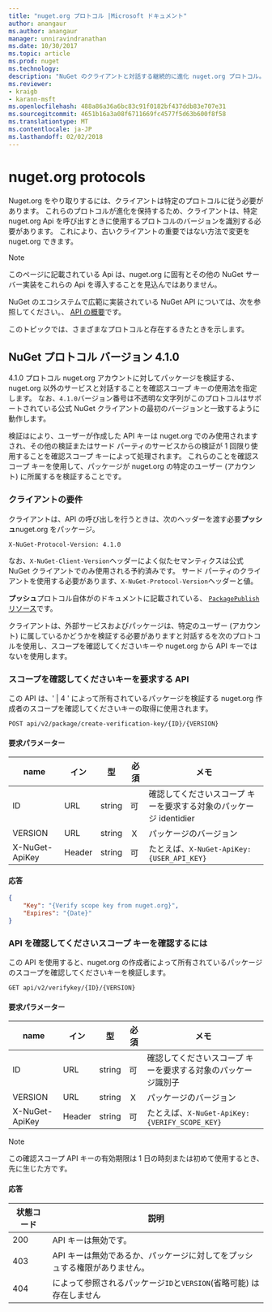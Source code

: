 ```yaml
---
title: "nuget.org プロトコル |Microsoft ドキュメント"
author: anangaur
ms.author: anangaur
manager: unniravindranathan
ms.date: 10/30/2017
ms.topic: article
ms.prod: nuget
ms.technology: 
description: "NuGet のクライアントと対話する継続的に進化 nuget.org プロトコル。"
ms.reviewer:
- kraigb
- karann-msft
ms.openlocfilehash: 488a86a36a6bc83c91f0182bf437ddb83e707e31
ms.sourcegitcommit: 4651b16a3a08f6711669fc4577f5d63b600f8f58
ms.translationtype: MT
ms.contentlocale: ja-JP
ms.lasthandoff: 02/02/2018
---
```

# <a name="nugetorg-protocols"></a>nuget.org protocols

Nuget.org をやり取りするには、クライアントは特定のプロトコルに従う必要があります。 これらのプロトコルが進化を保持するため、クライアントは、特定 nuget.org Api を呼び出すときに使用するプロトコルのバージョンを識別する必要があります。 これにより、古いクライアントの重要ではない方法で変更を nuget.org できます。

> [!Note]
> このページに記載されている Api は、nuget.org に固有とその他の NuGet サーバー実装をこれらの Api を導入することを見込んではありません。 

NuGet のエコシステムで広範に実装されている NuGet API については、次を参照してください。、 [API の概要](overview.md)です。

このトピックでは、さまざまなプロトコルと存在するきたときを示します。

## <a name="nuget-protocol-version-410"></a>NuGet プロトコル バージョン 4.1.0

4.1.0 プロトコル nuget.org アカウントに対してパッケージを検証する、nuget.org 以外のサービスと対話することを確認スコープ キーの使用法を指定します。 なお、`4.1.0`バージョン番号は不透明な文字列がこのプロトコルはサポートされている公式 NuGet クライアントの最初のバージョンと一致するように動作します。

検証はにより、ユーザーが作成した API キーは nuget.org でのみ使用されますされ、その他の検証またはサード パーティのサービスからの検証が 1 回限り使用することを確認スコープ キーによって処理されます。 これらのことを確認スコープ キーを使用して、パッケージが nuget.org の特定のユーザー (アカウント) に所属するを検証することです。

### <a name="client-requirement"></a>クライアントの要件

クライアントは、API の呼び出しを行うときは、次のヘッダーを渡す必要**プッシュ**nuget.org をパッケージ。

    X-NuGet-Protocol-Version: 4.1.0

なお、`X-NuGet-Client-Version`ヘッダーによく似たセマンティクスは公式 NuGet クライアントでのみ使用される予約済みです。 サード パーティのクライアントを使用する必要があります、`X-NuGet-Protocol-Version`ヘッダーと値。

**プッシュ**プロトコル自体がのドキュメントに記載されている、 [ `PackagePublish`リソース](package-publish-resource.md)です。

クライアントは、外部サービスおよびパッケージは、特定のユーザー (アカウント) に属しているかどうかを検証する必要がありますと対話するを次のプロトコルを使用し、スコープを確認してくださいキーや nuget.org から API キーではないを使用します。

### <a name="api-to-request-a-verify-scope-key"></a>スコープを確認してくださいキーを要求する API

この API は、' | 4 ' によって所有されているパッケージを検証する nuget.org 作成者のスコープを確認してくださいキーの取得に使用されます。

    POST api/v2/package/create-verification-key/{ID}/{VERSION}

#### <a name="request-parameters"></a>要求パラメーター

name           | イン     | 型   | 必須 | メモ
-------------- | ------ | ------ | -------- | -----
ID             | URL    | string | 可      | 確認してくださいスコープ キーを要求する対象のパッケージ identidier
VERSION        | URL    | string | Ｘ       | パッケージのバージョン
X-NuGet-ApiKey | Header | string | 可      | たとえば、`X-NuGet-ApiKey: {USER_API_KEY}`

#### <a name="response"></a>応答

```json
{
    "Key": "{Verify scope key from nuget.org}",
    "Expires": "{Date}"
}
```

### <a name="api-to-verify-the-verify-scope-key"></a>API を確認してくださいスコープ キーを確認するには

この API を使用すると、nuget.org の作成者によって所有されているパッケージのスコープを確認してくださいキーを検証します。

    GET api/v2/verifykey/{ID}/{VERSION}

#### <a name="request-parameters"></a>要求パラメーター

name           | イン     | 型   | 必須 | メモ
-------------  | ------ | ------ | -------- | -----
ID             | URL    | string | 可      | 確認してくださいスコープ キーを要求する対象のパッケージ識別子
VERSION        | URL    | string | Ｘ       | パッケージのバージョン
X-NuGet-ApiKey | Header | string | 可      | たとえば、`X-NuGet-ApiKey: {VERIFY_SCOPE_KEY}`

> [!Note]
> この確認スコープ API キーの有効期限は 1 日の時刻または初めて使用するとき、先に生じた方です。

#### <a name="response"></a>応答

状態コード | 説明
----------- | -------
200         | API キーは無効です。
403         | API キーは無効であるか、パッケージに対してをプッシュする権限がありません。
404         | によって参照されるパッケージ`ID`と`VERSION`(省略可能) は存在しません
